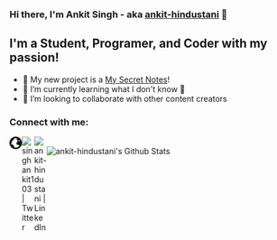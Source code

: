 ### Hi there, I'm Ankit Singh - aka [ankit-hindustani][githubweb] 👋

## I'm a Student, Programer, and Coder with my passion!

- 🔭 My new project is a [My Secret Notes][projectwebsite]!
- 🌱 I’m currently learning what I don't know 🤣
- 👯 I’m looking to collaborate with other content creators

### Connect with me:

[<img align="left" alt="mygla.in" width="22px" src="https://raw.githubusercontent.com/iconic/open-iconic/master/svg/globe.svg" />][website]
[<img align="left" alt="singhankit103 | Twitter" width="22px" src="https://cdn.jsdelivr.net/npm/simple-icons@v3/icons/twitter.svg" />][twitter]
[<img align="left" alt="ankit-hindustani | LinkedIn" width="22px" src="https://cdn.jsdelivr.net/npm/simple-icons@v3/icons/linkedin.svg" />][linkedin]

<br />

  <img align="left" alt="ankit-hindustani's Github Stats" src="https://github-readme-stats.vercel.app/api?username=ankit-hindustani&show_icons=true&hide_border=true" />

[githubweb]: https://github.com/ankit-hindustani
[projectwebsite]: https://mysecretnotes.herokuapp.com
[website]: https://mygla.in
[twitter]: https://twitter.com/singhankit103
[linkedin]: https://linkedin.com/in/ankit-hindustani
